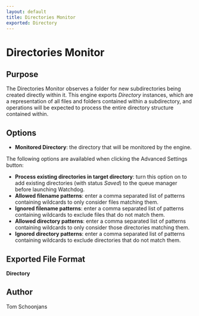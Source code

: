 ```yaml
---
layout: default
title: Directories Monitor
exported: Directory
---
```


# Directories Monitor

## Purpose

The Directories Monitor observes a folder for new subdirectories being created directly within it. This engine exports <i>Directory</i> instances, which are a representation of all files and folders contained within a subdirectory, and operations will be expected to process the entire directory structure contained within.

## Options

* <b>Monitored Directory</b>: the directory that will be monitored by the engine.

The following options are availabled when clicking the Advanced Settings button:

* <b>Process existing directories in target directory</b>: turn this option on to add existing directories (with status <i>Saved</i>) to the queue manager before launching Watchdog.
* <b>Allowed filename patterns</b>: enter a comma separated list of patterns containing wildcards to only consider files matching them.
* <b>Ignored filename patterns</b>: enter a comma separated list of patterns containing wildcards to exclude files that do not match them.
* <b>Allowed directory patterns</b>: enter a comma separated list of patterns containing wildcards to only consider those directories matching them.
* <b>Ignored directory patterns</b>: enter a comma separated list of patterns containing wildcards to exclude directories that do not match them.

## Exported File Format

<b>Directory</b>

## Author

Tom Schoonjans